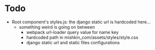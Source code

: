 # Todo

- Root component's styles.js: the django static url is hardcoded here...
    - something weird is going on between
        - webpack url-loader query value for name key
        - hardcoded path in mishkin_com/assets/styles/style.css
        - django static url and static files configurations
